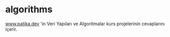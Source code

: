 # algorithms

www.patika.dev 'in Veri Yapıları ve Algoritmalar kurs projelerinin cevaplarını içerir.
